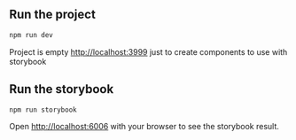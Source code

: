 ## Run the project
```bash
npm run dev
```
Project is empty [http://localhost:3999](http://localhost:3999) just to create components to use with storybook

## Run the storybook
```bash
npm run storybook
```

Open [http://localhost:6006](http://localhost:6006) with your browser to see the storybook result.